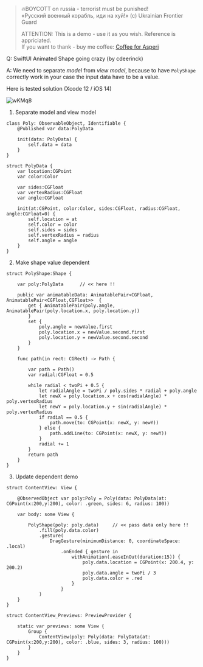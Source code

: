 >
> 🔥BOYCOTT on russia - terrorist must be punished!<br>
> «Русский военный корабль, иди на хуй!» (c) Ukrainian Frontier Guard
> 
> ATTENTION: This is a demo - use it as you wish. Reference is appriciated.<br>
> If you want to thank - buy me coffee: [Coffee for Asperi](https://secure.wayforpay.com/donate/asperi)
>

Q: SwiftUI Animated Shape going crazy (by cdeerinck)

A: We need to separate *model* from *view model*, because to have `PolyShape` correctly work in your case the input data have to be a value.

Here is tested solution (Xcode 12 / iOS 14)

![wKMq8](https://user-images.githubusercontent.com/62171579/182543229-aa1a6e53-47ff-48ce-9d4d-8f0470c3fb2e.gif)

1) Separate model and view model

```
class Poly: ObservableObject, Identifiable {
    @Published var data:PolyData

    init(data: PolyData) {
		self.data = data
    }
}

struct PolyData {
    var location:CGPoint
    var color:Color

    var sides:CGFloat
    var vertexRadius:CGFloat
    var angle:CGFloat

    init(at:CGPoint, color:Color, sides:CGFloat, radius:CGFloat, angle:CGFloat=0) {
        self.location = at
        self.color = color
        self.sides = sides
        self.vertexRadius = radius
        self.angle = angle
    }
}
```

2. Make shape value dependent

```
struct PolyShape:Shape {

    var poly:PolyData      // << here !!

    public var animatableData: AnimatablePair<CGFloat, AnimatablePair<CGFloat,CGFloat>>  {
        get { AnimatablePair(poly.angle, AnimatablePair(poly.location.x, poly.location.y))
        }
        set {
            poly.angle = newValue.first
            poly.location.x = newValue.second.first
            poly.location.y = newValue.second.second
        }
    }

    func path(in rect: CGRect) -> Path {

        var path = Path()
        var radial:CGFloat = 0.5

        while radial < twoPi + 0.5 {
            let radialAngle = twoPi / poly.sides * radial + poly.angle
            let newX = poly.location.x + cos(radialAngle) * poly.vertexRadius
            let newY = poly.location.y + sin(radialAngle) * poly.vertexRadius
            if radial == 0.5 {
                path.move(to: CGPoint(x: newX, y: newY))
            } else {
                path.addLine(to: CGPoint(x: newX, y: newY))
            }
            radial += 1
        }
        return path
    }
}
```

3. Update dependent demo

```
struct ContentView: View {

    @ObservedObject var poly:Poly = Poly(data: PolyData(at: CGPoint(x:200,y:200), color: .green, sides: 6, radius: 100))
    
    var body: some View {

        PolyShape(poly: poly.data)     // << pass data only here !!
            .fill(poly.data.color)
            .gesture(
                DragGesture(minimumDistance: 0, coordinateSpace: .local)
                    .onEnded { gesture in
                        withAnimation(.easeInOut(duration:15)) {
                            poly.data.location = CGPoint(x: 200.4, y: 200.2)
                            poly.data.angle = twoPi / 3
                            poly.data.color = .red
                        }
                    }
            )
    }
}

struct ContentView_Previews: PreviewProvider {

    static var previews: some View {
        Group {
            ContentView(poly: Poly(data: PolyData(at: CGPoint(x:200,y:200), color: .blue, sides: 3, radius: 100)))
        }
    }
}
```
